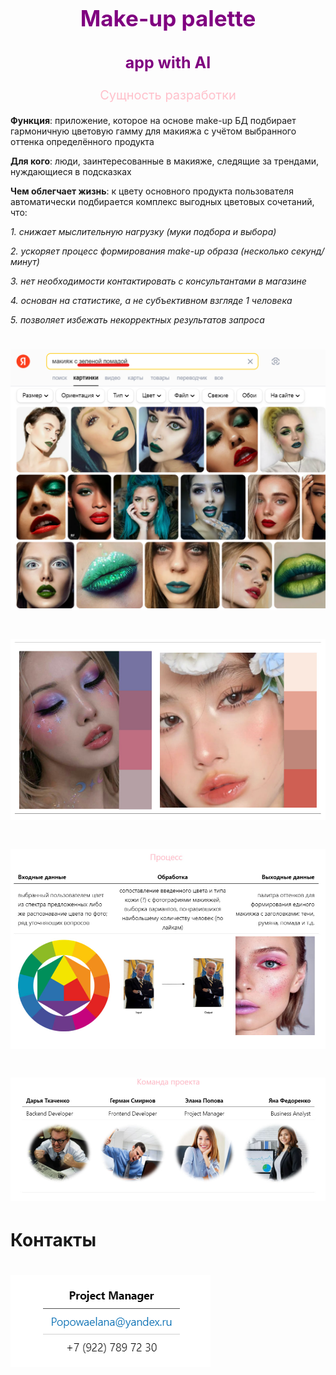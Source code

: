 ﻿<a name="br1"></a> 

<p style="text-align: center; color: purple; font-weight: 700; font-size:35px">Make-up palette</p>

<p style="text-align: center;  color: purple; font-weight: 700; font-size:25px">app with AI</p>


<a name="br2"></a> 

<p style="text-align: center; color: pink; font-size:20px">Сущность разработки</p>

**Функция**: приложение, которое на основе make-up БД подбирает гармоничную цветовую гамму для макияжа с учётом выбранного оттенка определённого продукта

**Для кого**: люди, заинтересованные в макияже, следящие за трендами, нуждающиеся в подсказках

**Чем облегчает жизнь**: к цвету основного продукта пользователя автоматически подбирается комплекс выгодных цветовых сочетаний, что:

*1\. снижает мыслительную нагрузку (муки подбора и выбора)*

*2\. ускоряет процесс формирования make-up образа (несколько секунд/минут)*

*3\. нет необходимости контактировать с консультантами в магазине*

*4\. основан на статистике, а не субъективном взгляде 1 человека*

*5\. позволяет избежать некорректных результатов запроса*


# ![](pictures/Рисунок1.png)

# ![](pictures/Таблица1.jpg)


<a name="br3"></a> 


# ![](pictures/Таблица2.jpg)



<a name="br4"></a> 

# ![](pictures/Таблица3.jpg)


# Контакты

# ![](pictures/Контакты.png)




